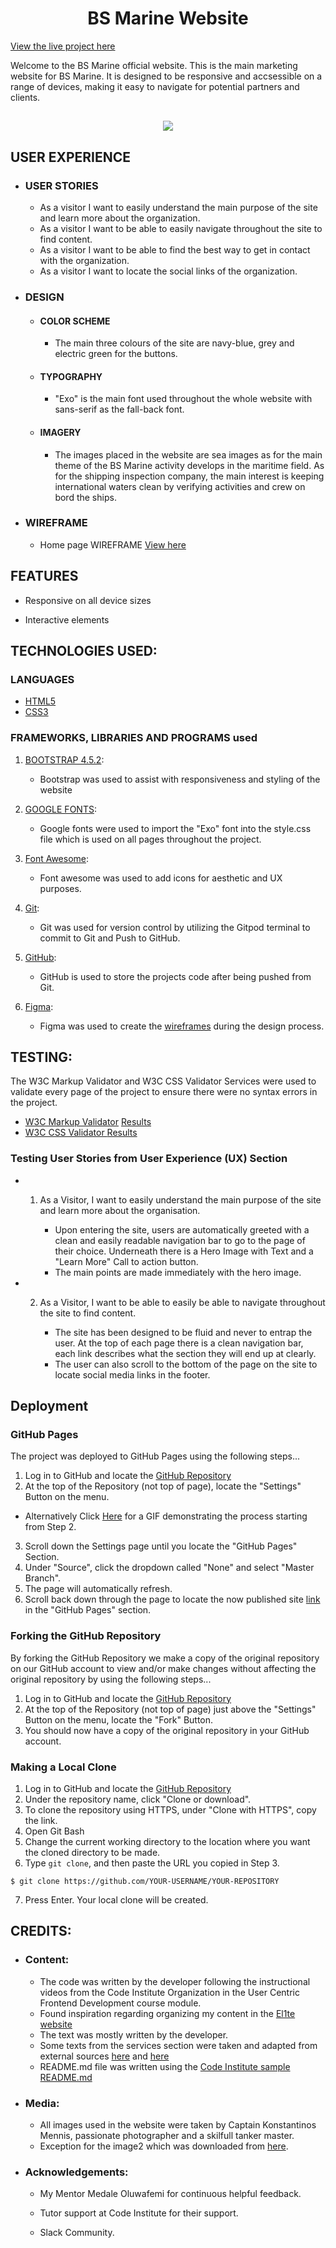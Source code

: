 
<h1 align="center"> BS Marine Website</h1>

[View the live project here](https://mihaelasandrea.github.io/UCFD-Milestone-Project/)

Welcome to the BS Marine official website. 
This is the main marketing website for BS Marine. It is designed to be responsive and accsessible on a range of devices, making it easy to navigate for potential partners and clients.

<h2 align="center"><img src="https://files.slack.com/files-pri/T0L30B202-F01B5M1HUBT/screenshot_2020-09-16_at_13.18.42.png"></h2>

## USER EXPERIENCE



-   ### USER STORIES

    -   As a visitor I want to easily understand the main purpose of the site and learn more about the organization.
    -   As a visitor I want to be able to easily navigate throughout the site to find content.
    -   As a visitor I want to be able to find the best way to get in contact with the organization.
    -   As a visitor I want to locate the social links of the organization.


-   ### DESIGN

    -   ####  COLOR SCHEME

        -   The main three colours of the site are navy-blue, grey and electric green for the buttons.

    -   #### TYPOGRAPHY

        -   "Exo" is the main font used throughout the whole website with sans-serif as the fall-back font.

    -   #### IMAGERY

        -   The images placed in the website are sea images as for the main theme of the BS Marine activity develops in the maritime field. As  for 
the shipping inspection company, the main interest is keeping international waters clean by verifying activities and crew on bord the ships.

-   ### WIREFRAME

    -   Home page WIREFRAME [View here](https://www.figma.com/file/ddLNe3I44VIb8yskcYVo9d/UCFD-Milestone-Project-Wireframe?node-id=0%3A1)



## FEATURES

-   Responsive on all device sizes

-   Interactive elements



## TECHNOLOGIES USED:


### LANGUAGES

-   [HTML5](https://nl.wikipedia.org/wiki/HTML5)
-   [CSS3](https://nl.wikipedia.org/wiki/Cascading_Style_Sheets)


### FRAMEWORKS, LIBRARIES AND PROGRAMS used

1. [BOOTSTRAP 4.5.2](https://getbootstrap.com/):
    - Bootstrap was used to assist with responsiveness and styling of the website

1. [GOOGLE FONTS](https://fonts.google.com/):
    - Google fonts were used to import the "Exo" font into the style.css file which is used on all pages throughout the project.

1. [Font Awesome](https://fontawesome.com/):
    - Font awesome was used to add icons for aesthetic and UX purposes.

1. [Git](https://git-scm.com/):
    - Git was used for version control by utilizing the Gitpod terminal to commit to Git and Push to GitHub.

1. [GitHub](https://github.com/):
    - GitHub is used to store the projects code after being pushed from Git.

1. [Figma](https://www.figma.com):
    - Figma was used to create the [wireframes](https://www.figma.com/file/ddLNe3I44VIb8yskcYVo9d/UCFD-Milestone-Project-Wireframe?node-id=0%3A1) during the design process.


## TESTING:

The W3C Markup Validator and W3C CSS Validator Services were used to validate every page of the project to ensure there were no syntax errors in the project.

-   [W3C Markup Validator](https://validator.w3.org/) [Results]()
-   [W3C CSS Validator ](https://jigsaw.w3.org/css-validator/) [Results]()


### Testing User Stories from User Experience (UX) Section

-   1. As a Visitor, I want to easily understand the main purpose of the site and learn more about the organisation.

        -   Upon entering the site, users are automatically greeted with a clean and easily readable navigation bar to go to the page of their choice. Underneath there is a Hero Image with Text and a "Learn More" Call to action button.
        -   The main points are made immediately with the hero image.

-   2. As a Visitor, I want to be able to easily be able to navigate throughout the site to find content.

        -   The site has been designed to be fluid and never to entrap the user. At the top of each page there is a clean navigation bar, each link describes what the section they will end up at clearly.
        -   The user can also scroll to the bottom of the page on the site to locate social media links in the footer.
       
## Deployment

### GitHub Pages

The project was deployed to GitHub Pages using the following steps...

1. Log in to GitHub and locate the [GitHub Repository](https://github.com/)
2. At the top of the Repository (not top of page), locate the "Settings" Button on the menu.
-   Alternatively Click [Here](https://raw.githubusercontent.com/) for a GIF demonstrating the process starting from Step 2.
3. Scroll down the Settings page until you locate the "GitHub Pages" Section.
4. Under "Source", click the dropdown called "None" and select "Master Branch".
5. The page will automatically refresh.
6. Scroll back down through the page to locate the now published site [link](https://github.com) in the "GitHub Pages" section.

### Forking the GitHub Repository

By forking the GitHub Repository we make a copy of the original repository on our GitHub account to view and/or make changes without affecting the original repository by using the following steps...

1. Log in to GitHub and locate the [GitHub Repository](https://github.com/)
2. At the top of the Repository (not top of page) just above the "Settings" Button on the menu, locate the "Fork" Button.
3. You should now have a copy of the original repository in your GitHub account.

### Making a Local Clone

1. Log in to GitHub and locate the [GitHub Repository](https://github.com/)
2. Under the repository name, click "Clone or download".
3. To clone the repository using HTTPS, under "Clone with HTTPS", copy the link.
4. Open Git Bash
5. Change the current working directory to the location where you want the cloned directory to be made.
6. Type `git clone`, and then paste the URL you copied in Step 3.

```
$ git clone https://github.com/YOUR-USERNAME/YOUR-REPOSITORY
```

7. Press Enter. Your local clone will be created.

## CREDITS:


-   ### Content:

    -   The code was written by the developer following the instructional videos from the Code Institute Organization in the User Centric Frontend Development course module.
    -   Found inspiration regarding organizing my content in the [El1te website](https://d1ang.github.io/EL1TE/#home)
    -   The text was mostly written by the developer. 
    -   Some texts from the services section were taken and adapted from external sources [here](https://www.ocimf-sire.org) and [here](https://www.liscr.com)
    -   README.md file was written using the [Code Institute sample README.md](https://github.com/Code-Institute-Solutions/SampleREADME/edit/master/README.md)


-   ### Media:

    -   All images used in the website were taken by Captain Konstantinos Mennis, passionate photographer and a skilfull tanker master.
    -   Exception for the image2 which was downloaded from [here](https://johngaber.wordpress.com/).

-   ### Acknowledgements:

    -   My Mentor Medale Oluwafemi for continuous helpful feedback.

    -   Tutor support at Code Institute for their support.

    -   Slack Community.




